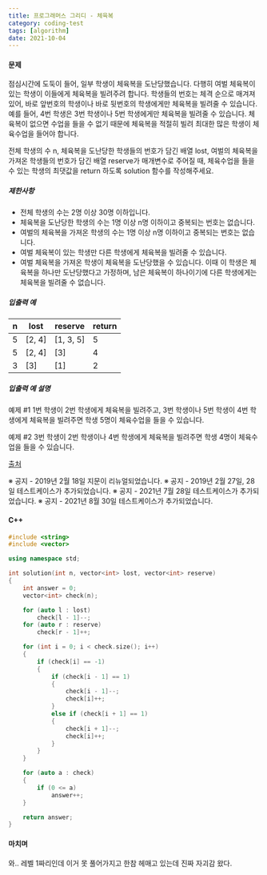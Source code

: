```yaml
---
title: 프로그래머스 그리디 - 체육복
category: coding-test
tags: [algorithm]
date: 2021-10-04
---
```


#### 문제

점심시간에 도둑이 들어, 일부 학생이 체육복을 도난당했습니다. 다행히 여벌 체육복이 있는 학생이 이들에게 체육복을 빌려주려 합니다. 학생들의 번호는 체격 순으로 매겨져 있어, 바로 앞번호의 학생이나 바로 뒷번호의 학생에게만 체육복을 빌려줄 수 있습니다. 예를 들어, 4번 학생은 3번 학생이나 5번 학생에게만 체육복을 빌려줄 수 있습니다. 체육복이 없으면 수업을 들을 수 없기 때문에 체육복을 적절히 빌려 최대한 많은 학생이 체육수업을 들어야 합니다.

전체 학생의 수 n, 체육복을 도난당한 학생들의 번호가 담긴 배열 lost, 여벌의 체육복을 가져온 학생들의 번호가 담긴 배열 reserve가 매개변수로 주어질 때, 체육수업을 들을 수 있는 학생의 최댓값을 return 하도록 solution 함수를 작성해주세요.

##### 제한사항

- 전체 학생의 수는 2명 이상 30명 이하입니다.
- 체육복을 도난당한 학생의 수는 1명 이상 n명 이하이고 중복되는 번호는 없습니다.
- 여벌의 체육복을 가져온 학생의 수는 1명 이상 n명 이하이고 중복되는 번호는 없습니다.
- 여벌 체육복이 있는 학생만 다른 학생에게 체육복을 빌려줄 수 있습니다.
- 여벌 체육복을 가져온 학생이 체육복을 도난당했을 수 있습니다. 이때 이 학생은 체육복을 하나만 도난당했다고 가정하며, 남은 체육복이 하나이기에 다른 학생에게는 체육복을 빌려줄 수 없습니다.

##### 입출력 예

| n   | lost   | reserve   | return |
| --- | ------ | --------- | ------ |
| 5   | [2, 4] | [1, 3, 5] | 5      |
| 5   | [2, 4] | [3]       | 4      |
| 3   | [3]    | [1]       | 2      |

##### 입출력 예 설명

예제 #1
1번 학생이 2번 학생에게 체육복을 빌려주고, 3번 학생이나 5번 학생이 4번 학생에게 체육복을 빌려주면 학생 5명이 체육수업을 들을 수 있습니다.

예제 #2
3번 학생이 2번 학생이나 4번 학생에게 체육복을 빌려주면 학생 4명이 체육수업을 들을 수 있습니다.

[출처](http://hsin.hr/coci/archive/2009_2010/contest6_tasks.pdf)

※ 공지 - 2019년 2월 18일 지문이 리뉴얼되었습니다.
※ 공지 - 2019년 2월 27일, 28일 테스트케이스가 추가되었습니다.
※ 공지 - 2021년 7월 28일 테스트케이스가 추가되었습니다.
※ 공지 - 2021년 8월 30일 테스트케이스가 추가되었습니다.

#### C++

```c++
#include <string>
#include <vector>

using namespace std;

int solution(int n, vector<int> lost, vector<int> reserve)
{
    int answer = 0;
    vector<int> check(n);

    for (auto l : lost)
        check[l - 1]--;
    for (auto r : reserve)
        check[r - 1]++;

    for (int i = 0; i < check.size(); i++)
    {
        if (check[i] == -1)
        {
            if (check[i - 1] == 1)
            {
                check[i - 1]--;
                check[i]++;
            }
            else if (check[i + 1] == 1)
            {
                check[i + 1]--;
                check[i]++;
            }
        }
    }

    for (auto a : check)
    {
        if (0 <= a)
            answer++;
    }

    return answer;
}
```

#### 마치며

와.. 레벨 1짜리인데 이거 못 풀어가지고 한참 헤매고 있는데 진짜 자괴감 왔다.
